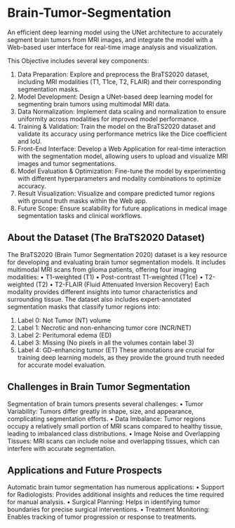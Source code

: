 # Brain-Tumor-Segmentation

An efficient deep learning model using the UNet architecture to accurately segment brain tumors from MRI images, and integrate the model with a Web-based user interface for real-time image analysis and visualization.

This Objective includes several key components:
1. Data Preparation: Explore and preprocess the BraTS2020 dataset, including MRI modalities (T1, T1ce, T2, FLAIR) and their corresponding segmentation masks.
2. Model Development: Design a UNet-based deep learning model for segmenting brain tumors using multimodal MRI data.
3. Data Normalization: Implement data scaling and normalization to ensure uniformity across modalities for improved model performance.
4. Training & Validation: Train the model on the BraTS2020 dataset and validate its accuracy using performance metrics like the Dice coefficient and IoU.
5. Front-End Interface: Develop a Web Application for real-time interaction with the segmentation model, allowing users to upload and visualize MRI images and tumor segmentations.
6. Model Evaluation & Optimization: Fine-tune the model by experimenting with different hyperparameters and modality combinations to optimize accuracy.
7. Result Visualization: Visualize and compare predicted tumor regions with ground truth masks within the Web app.
8. Future Scope: Ensure scalability for future applications in medical image segmentation tasks and clinical workflows.

## About the Dataset (The BraTS2020 Dataset)
The BraTS2020 (Brain Tumor Segmentation 2020) dataset is a key resource for developing and evaluating brain tumor segmentation models. It includes multimodal MRI scans from glioma patients, offering four imaging modalities:
• T1-weighted (T1)
• Post-contrast T1-weighted (T1ce)
• T2-weighted (T2)
• T2-FLAIR (Fluid Attenuated Inversion Recovery)
Each modality provides different insights into tumor characteristics and surrounding tissue. The dataset also includes expert-annotated segmentation masks that classify tumor regions into:
1. Label 0: Not Tumor (NT) volume
2. Label 1: Necrotic and non-enhancing tumor core (NCR/NET)
3. Label 2: Peritumoral edema (ED)
4. Label 3: Missing (No pixels in all the volumes contain label 3)
5. Label 4: GD-enhancing tumor (ET)
These annotations are crucial for training deep learning models, as they provide the ground truth needed for accurate model evaluation.

## Challenges in Brain Tumor Segmentation
Segmentation of brain tumors presents several challenges:
• Tumor Variability: Tumors differ greatly in shape, size, and appearance, complicating segmentation efforts.
• Data Imbalance: Tumor regions occupy a relatively small portion of MRI scans compared to healthy tissue, leading to imbalanced class distributions.
• Image Noise and Overlapping Tissues: MRI scans can include noise and overlapping tissues, which can interfere with accurate segmentation.

## Applications and Future Prospects
Automatic brain tumor segmentation has numerous applications:
• Support for Radiologists: Provides additional insights and reduces the time required for manual analysis.
• Surgical Planning: Helps in identifying tumor boundaries for precise surgical interventions.
• Treatment Monitoring: Enables tracking of tumor progression or response to treatments.
